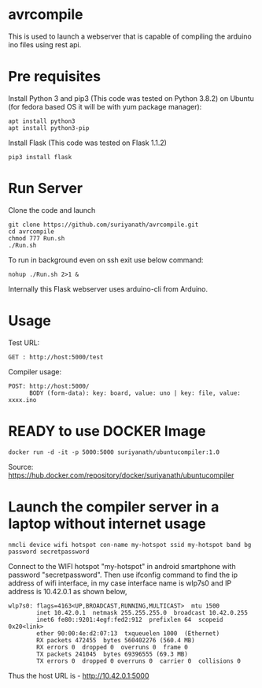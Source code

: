 # avrcompile
This is used to launch a webserver that is capable of compiling the arduino ino files using rest api.

# Pre requisites
Install Python 3 and pip3 (This code was tested on Python 3.8.2)
on Ubuntu (for fedora based OS it will be with yum package manager): 
```
apt install python3
apt install python3-pip
```
Install Flask (This code was tested on Flask 1.1.2)
```
pip3 install flask
```

# Run Server
Clone the code and launch 
```
git clone https://github.com/suriyanath/avrcompile.git
cd avrcompile
chmod 777 Run.sh
./Run.sh
```
To run in background even on ssh exit use below command:
```
nohup ./Run.sh 2>1 &
```
Internally this Flask webserver uses arduino-cli from Arduino.

# Usage
Test URL:
```
GET : http://host:5000/test
```
Compiler usage:
```
POST: http://host:5000/ 
      BODY (form-data): key: board, value: uno | key: file, value: xxxx.ino
```

# READY to use DOCKER Image
```
docker run -d -it -p 5000:5000 suriyanath/ubuntucompiler:1.0 
```
Source: https://hub.docker.com/repository/docker/suriyanath/ubuntucompiler


# Launch the compiler server in a laptop without internet usage
```
nmcli device wifi hotspot con-name my-hotspot ssid my-hotspot band bg password secretpassword
```
Connect to the WIFI hotspot "my-hotspot" in android smartphone with password "secretpassword". Then use ifconfig command to find the ip address of wifi interface, in my case interface name is wlp7s0 and IP address is 10.42.0.1 as shown below,
```
wlp7s0: flags=4163<UP,BROADCAST,RUNNING,MULTICAST>  mtu 1500
        inet 10.42.0.1  netmask 255.255.255.0  broadcast 10.42.0.255
        inet6 fe80::9201:4egf:fed2:912  prefixlen 64  scopeid 0x20<link>
        ether 90:00:4e:d2:07:13  txqueuelen 1000  (Ethernet)
        RX packets 472455  bytes 560402276 (560.4 MB)
        RX errors 0  dropped 0  overruns 0  frame 0
        TX packets 241045  bytes 69396555 (69.3 MB)
        TX errors 0  dropped 0 overruns 0  carrier 0  collisions 0
```
Thus the host URL is - http://10.42.0.1:5000 
